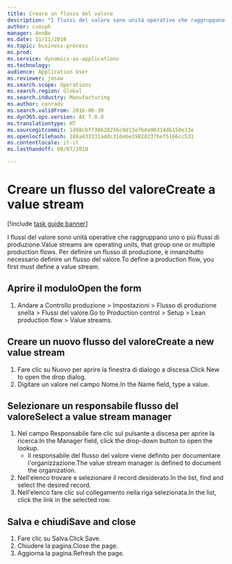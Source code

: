 ```yaml
--- 
title: Creare un flusso del valore
description: "I flussi del valore sono unità operative che raggruppano uno o più flussi di produzione."
author: cvocph
manager: AnnBe
ms.date: 11/11/2016
ms.topic: business-process
ms.prod: 
ms.service: dynamics-ax-applications
ms.technology: 
audience: Application User
ms.reviewer: josaw
ms.search.scope: Operations
ms.search.region: Global
ms.search.industry: Manufacturing
ms.author: conradv
ms.search.validFrom: 2016-06-30
ms.dyn365.ops.version: AX 7.0.0
ms.translationtype: HT
ms.sourcegitcommit: 1d98cbff30620256c9d13e7b4a90314db150e33e
ms.openlocfilehash: 186a433331addc316ebe1982d237bef5166cc531
ms.contentlocale: it-it
ms.lasthandoff: 08/07/2018

---
```

# <a name="create-a-value-stream"></a><span data-ttu-id="f6fbe-103">Creare un flusso del valore</span><span class="sxs-lookup"><span data-stu-id="f6fbe-103">Create a value stream</span></span>

[!include [task guide banner](../../includes/task-guide-banner.md)]

<span data-ttu-id="f6fbe-104">I flussi del valore sono unità operative che raggruppano uno o più flussi di produzione.</span><span class="sxs-lookup"><span data-stu-id="f6fbe-104">Value streams are operating units, that group one or multiple production flows.</span></span> <span data-ttu-id="f6fbe-105">Per definire un flusso di produzione, è innanzitutto necessario definire un flusso del valore.</span><span class="sxs-lookup"><span data-stu-id="f6fbe-105">To define a production flow, you first must define a value stream.</span></span>


## <a name="open-the-form"></a><span data-ttu-id="f6fbe-106">Aprire il modulo</span><span class="sxs-lookup"><span data-stu-id="f6fbe-106">Open the form</span></span>
1. <span data-ttu-id="f6fbe-107">Andare a Controllo produzione > Impostazioni > Flusso di produzione snella > Flussi del valore.</span><span class="sxs-lookup"><span data-stu-id="f6fbe-107">Go to Production control > Setup > Lean production flow > Value streams.</span></span>

## <a name="create-a-new-value-stream"></a><span data-ttu-id="f6fbe-108">Creare un nuovo flusso del valore</span><span class="sxs-lookup"><span data-stu-id="f6fbe-108">Create a new value stream</span></span>
1. <span data-ttu-id="f6fbe-109">Fare clic su Nuovo per aprire la finestra di dialogo a discesa.</span><span class="sxs-lookup"><span data-stu-id="f6fbe-109">Click New to open the drop dialog.</span></span>
2. <span data-ttu-id="f6fbe-110">Digitare un valore nel campo Nome.</span><span class="sxs-lookup"><span data-stu-id="f6fbe-110">In the Name field, type a value.</span></span>

## <a name="select-a-value-stream-manager"></a><span data-ttu-id="f6fbe-111">Selezionare un responsabile flusso del valore</span><span class="sxs-lookup"><span data-stu-id="f6fbe-111">Select a value stream manager</span></span>
1. <span data-ttu-id="f6fbe-112">Nel campo Responsabile fare clic sul pulsante a discesa per aprire la ricerca.</span><span class="sxs-lookup"><span data-stu-id="f6fbe-112">In the Manager field, click the drop-down button to open the lookup.</span></span>
    * <span data-ttu-id="f6fbe-113">Il responsabile del flusso del valore viene definito per documentare l'organizzazione.</span><span class="sxs-lookup"><span data-stu-id="f6fbe-113">The value stream manager is defined to document the organization.</span></span>  
2. <span data-ttu-id="f6fbe-114">Nell'elenco trovare e selezionare il record desiderato.</span><span class="sxs-lookup"><span data-stu-id="f6fbe-114">In the list, find and select the desired record.</span></span>
3. <span data-ttu-id="f6fbe-115">Nell'elenco fare clic sul collegamento nella riga selezionata.</span><span class="sxs-lookup"><span data-stu-id="f6fbe-115">In the list, click the link in the selected row.</span></span>

## <a name="save-and-close"></a><span data-ttu-id="f6fbe-116">Salva e chiudi</span><span class="sxs-lookup"><span data-stu-id="f6fbe-116">Save and close</span></span>
1. <span data-ttu-id="f6fbe-117">Fare clic su Salva.</span><span class="sxs-lookup"><span data-stu-id="f6fbe-117">Click Save.</span></span>
2. <span data-ttu-id="f6fbe-118">Chiudere la pagina.</span><span class="sxs-lookup"><span data-stu-id="f6fbe-118">Close the page.</span></span>
3. <span data-ttu-id="f6fbe-119">Aggiorna la pagina.</span><span class="sxs-lookup"><span data-stu-id="f6fbe-119">Refresh the page.</span></span>


